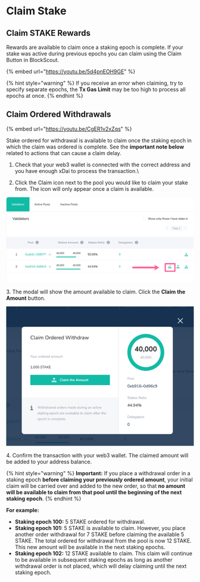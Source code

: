 # Claim Stake

## Claim STAKE Rewards

Rewards are available to claim once a staking epoch is complete. If your stake was active during previous epochs you can claim using the Claim Button in BlockScout.&#x20;

{% embed url="https://youtu.be/5d4pnEOH9GE" %}

{% hint style="warning" %}
If you receive an error when claiming, try to specify separate epochs, the **Tx Gas Limit** may be too high to process all epochs at once.
{% endhint %}

## Claim Ordered Withdrawals

{% embed url="https://youtu.be/CgER1v2xZqs" %}

Stake ordered for withdrawal is available to claim once the staking epoch in which the claim was ordered is complete. See the **important note below** related to actions that can cause a claim delay.

1. Check that your web3 wallet is connected with the correct address and you have enough xDai to process the transaction.\

2. Click the Claim icon next to the pool you would like to claim your stake from. The icon will only appear once a claim is available. &#x20;

![](<../../../../../.gitbook/assets/claim withdrawal.png>)

3\. The modal will show the amount available to claim. Click the **Claim the Amount** button. &#x20;

![](../../../../../.gitbook/assets/claim-odered-withdrawal.png)

4\. Confirm the transaction with your web3 wallet. The claimed amount will be added to your address balance.

{% hint style="warning" %}
**Important:** If you place a withdrawal order in a staking epoch **before claiming your previously ordered amount**, your initial claim will be carried over and added to the new order, so that **no amount will be available to claim from that pool until the beginning of the next staking epoch**.
{% endhint %}

**For example:**

* **Staking epoch 100:** 5 STAKE ordered for withdrawal.
* **Staking epoch 101:** 5 STAKE is available to claim. However, you place another order withdrawal for 7 STAKE before claiming the available 5 STAKE. The total ordered for withdrawal from the pool is now 12 STAKE. This new amount will be available in the next staking epochs.
* **Staking epoch 102:** 12 STAKE available to claim. This claim will continue to be available in subsequent staking epochs as long as another withdrawal order is not placed, which will delay claiming until the next staking epoch.
